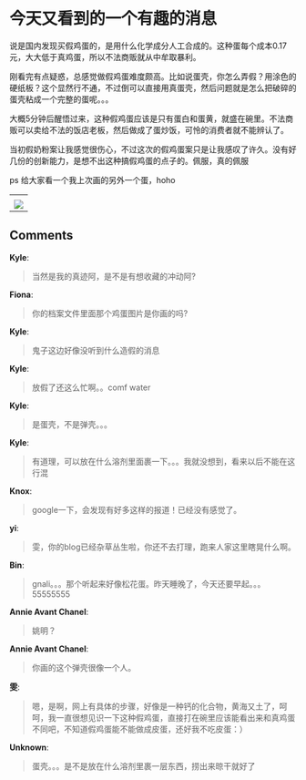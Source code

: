 # 今天又看到的一个有趣的消息

<div id="msgcns!9884D0A402622CB2!648" class="bvMsg"><p>说是国内发现买假鸡蛋的，是用什么化学成分人工合成的。这种蛋每个成本0.17元，大大低于真鸡蛋，所以不法商贩就从中牟取暴利。</p> <p>刚看完有点疑惑，总感觉做假鸡蛋难度颇高。比如说蛋壳，你怎么弄假？用涂色的硬纸板？这个显然行不通，不过倒可以直接用真蛋壳，然后问题就是怎么把破碎的蛋壳粘成一个完整的蛋呢。。。</p> <p>大概5分钟后醒悟过来，这种假鸡蛋应该是只有蛋白和蛋黄，就盛在碗里。不法商贩可以卖给不法的饭店老板，然后做成了蛋炒饭，可怜的消费者就不能辨认了。</p> <p>当初假奶粉案让我感觉很伤心，不过这次的假鸡蛋案只是让我感叹了许久。没有好几份的创新能力，是想不出这种搞假鸡蛋的点子的。佩服，真的佩服</p> <p>ps 给大家看一个我上次画的另外一个蛋，hoho</p></div><table cellspacing="0" border="0"><tr><td></td></tr><tr><td valign="top"><a href="http://byfiles.storage.live.com/y1pCtKrVkXn5weZtRsbw8ggRq6u4ivXWeMPEqKEp4r8lhnn-cYAkP2UutRhtFWrfv8zzoK7u8iNEUM" target="_blank" rel="WLPP;url=http://byfiles.storage.live.com/y1pCtKrVkXn5weZtRsbw8ggRq6u4ivXWeMPEqKEp4r8lhnn-cYAkP2UutRhtFWrfv8zzoK7u8iNEUM;cnsid=cns&#033;9884D0A402622CB2&#033;650"><img src="http://byfiles.storage.live.com/y1pCtKrVkXn5weZtRsbw8ggRq6u4ivXWeMPCrCkafkfuuDhd6Kmug9Yv64FglLYGj7aqnuM9jB9Wd8" border="0" /></a></td></tr></table>

## Comments

**Kyle**:
> 当然是我的真迹阿，是不是有想收藏的冲动阿?

**Fiona**:
> 你的档案文件里面那个鸡蛋图片是你画的吗?

**Kyle**:
> 鬼子这边好像没听到什么造假的消息

**Kyle**:
> 放假了还这么忙啊。。comf water

**Kyle**:
> 是蛋壳，不是弹壳。。。

**Kyle**:
> 有道理，可以放在什么溶剂里面裹一下。。。我就没想到，看来以后不能在这行混

**Knox**:
> google一下，会发现有好多这样的报道！已经没有感觉了。

**yi**:
> 雯，你的blog已经杂草丛生啦，你还不去打理，跑来人家这里瞎晃什么啊。

**Bin**:
> gnali。。。那个听起来好像松花蛋。昨天睡晚了，今天还要早起。。。55555555

**Annie Avant Chanel**:
> 姚明？

**Annie Avant Chanel**:
> 你画的这个弹壳很像一个人。

**雯**:
> 嗯，是啊，网上有具体的步骤，好像是一种钙的化合物，黄海又土了，呵呵，我一直很想见识一下这种假鸡蛋，直接打在碗里应该能看出来和真鸡蛋不同吧，不知道假鸡蛋能不能做成皮蛋，还好我不吃皮蛋：）

**Unknown**:
> 蛋壳。。。是不是放在什么溶剂里裹一层东西，捞出来晾干就好了

